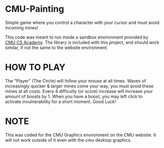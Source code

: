 # CMU-Painting
Simple game where you control a character with your cursor and must avoid incoming mines!

This code was meant to run inside a sandbox environment provided by [CMU CS Academy](https://academy.cs.cmu.edu). The library is included with this project, and should work similar, if not the same to the website environment.

# HOW TO PLAY
The "Player" (The Circle) will follow your mouse at all times.
Waves of increasingly quicker & larger mines come your way, you must avoid these mines at all costs.
Every 4 difficulty (or score) increase will increase your amount of boosts by 1. When you have a boost, you may left click to activate invulnerability for a short moment.
Good Luck!

# NOTE
This was coded for the CMU Graphics environment on the CMU website. It will not work outside of it even with the cmu desktop graphics.

